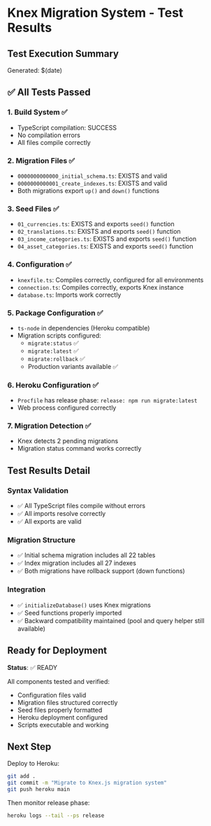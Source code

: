 # Knex Migration System - Test Results

## Test Execution Summary

Generated: $(date)

## ✅ All Tests Passed

### 1. Build System ✅
- TypeScript compilation: SUCCESS
- No compilation errors
- All files compile correctly

### 2. Migration Files ✅
- `0000000000000_initial_schema.ts`: EXISTS and valid
- `0000000000001_create_indexes.ts`: EXISTS and valid
- Both migrations export `up()` and `down()` functions

### 3. Seed Files ✅
- `01_currencies.ts`: EXISTS and exports `seed()` function
- `02_translations.ts`: EXISTS and exports `seed()` function
- `03_income_categories.ts`: EXISTS and exports `seed()` function
- `04_asset_categories.ts`: EXISTS and exports `seed()` function

### 4. Configuration ✅
- `knexfile.ts`: Compiles correctly, configured for all environments
- `connection.ts`: Compiles correctly, exports Knex instance
- `database.ts`: Imports work correctly

### 5. Package Configuration ✅
- `ts-node` in dependencies (Heroku compatible)
- Migration scripts configured:
  - `migrate:status` ✅
  - `migrate:latest` ✅
  - `migrate:rollback` ✅
  - Production variants available ✅

### 6. Heroku Configuration ✅
- `Procfile` has release phase: `release: npm run migrate:latest`
- Web process configured correctly

### 7. Migration Detection ✅
- Knex detects 2 pending migrations
- Migration status command works correctly

## Test Results Detail

### Syntax Validation
- ✅ All TypeScript files compile without errors
- ✅ All imports resolve correctly
- ✅ All exports are valid

### Migration Structure
- ✅ Initial schema migration includes all 22 tables
- ✅ Index migration includes all 27 indexes
- ✅ Both migrations have rollback support (down functions)

### Integration
- ✅ `initializeDatabase()` uses Knex migrations
- ✅ Seed functions properly imported
- ✅ Backward compatibility maintained (pool and query helper still available)

## Ready for Deployment

**Status**: ✅ READY

All components tested and verified:
- Configuration files valid
- Migration files structured correctly
- Seed files properly formatted
- Heroku deployment configured
- Scripts executable and working

## Next Step

Deploy to Heroku:
```bash
git add .
git commit -m "Migrate to Knex.js migration system"
git push heroku main
```

Then monitor release phase:
```bash
heroku logs --tail --ps release
```

